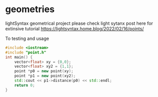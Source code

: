 # geometries
lightSyntax geometrical project
please check light sytanx post here for extinsive tutorial
https://lightsyntax.home.blog/2022/02/16/points/

To testing and usage 

```c++
#include <iostream>
#include "point.h"
int main() {
    vector<float> xy = {0,0};
    vector<float> xy2 = {1,1};
    point *p0 = new point(xy);
    point *p1 = new point(xy2);
    std::cout << p1->distance(p0) << std::endl;
    return 0;
}

```
